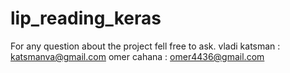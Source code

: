# lip_reading_keras

For any question about the project fell free to ask.
vladi katsman : <katsmanva@gmail.com>
omer cahana : <omer4436@gmail.com>
